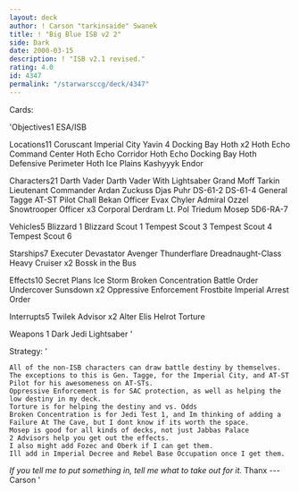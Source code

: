 ```yaml
---
layout: deck
author: ! Carson "tarkinsaide" Swanek
title: ! "Big Blue ISB v2 2"
side: Dark
date: 2000-03-15
description: ! "ISB v2.1 revised."
rating: 4.0
id: 4347
permalink: "/starwarsccg/deck/4347"
---
```

Cards: 

'Objectives1
ESA/ISB

Locations11
Coruscant Imperial City
Yavin 4 Docking Bay
Hoth x2
Hoth Echo Command Center
Hoth Echo Corridor
Hoth Echo Docking Bay
Hoth Defensive Perimeter
Hoth Ice Plains
Kashyyyk
Endor

Characters21
Darth Vader
Darth Vader With Lightsaber
Grand Moff Tarkin
Lieutenant Commander Ardan
Zuckuss
Djas Puhr
DS-61-2
DS-61-4
General Tagge
AT-ST Pilot
Chall Bekan
Officer Evax
Chyler
Admiral Ozzel
Snowtrooper Officer x3
Corporal Derdram
Lt. Pol Triedum
Mosep
5D6-RA-7

Vehicles5
Blizzard 1
Blizzard Scout 1
Tempest Scout 3
Tempest Scout 4
Tempest Scout 6

Starships7
Executer
Devastator
Avenger
Thunderflare
Dreadnaught-Class Heavy Cruiser x2
Bossk in the Bus

Effects10
Secret Plans
Ice Storm
Broken Concentration
Battle Order
Undercover
Sunsdown x2
Oppressive Enforcement
Frostbite
Imperial Arrest Order

Interrupts5
Twilek Advisor x2
Alter
Elis Helrot
Torture

Weapons 1
Dark Jedi Lightsaber '

Strategy: '

	All of the non-ISB characters can draw battle destiny by themselves.  The exceptions to this is Gen. Tagge, for the Imperial City, and AT-ST Pilot for his awesomeness on AT-STs.
	Oppressive Enforcement is for SAC protection, as well as helping the low destiny in my deck.
	Torture is for helping the destiny and vs. Odds
	Broken Concentration is for Jedi Test 1, and Im thinking of adding a Failure At The Cave, but I dont know if its worth the space.
	Mosep is good for all kinds of decks, not just Jabbas Palace
	2 Advisors help you get out the effects.
	I also might add Fozec and Oberk if I can get them.
	Ill add in Imperial Decree and Rebel Base Occupation once I get them.
*If you tell me to put something in, tell me what to take out for it.*
Thanx
---Carson '
